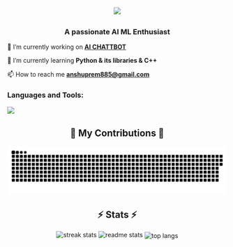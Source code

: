 <h1 align="center">
    <img src="https://readme-typing-svg.herokuapp.com/?font=Righteous&size=35&center=true&vCenter=true&width=500&height=70&duration=4000&lines=Hi+There!+👋;+I'm+Anshuprem+Behera!;" />
</h1>

<h3 align="center">A passionate AI ML Enthusiast </h3>

<div align="left">
    
🔭 I’m currently working on **[AI CHATTBOT](https://github.com/Anshuprem/)**

🌱 I’m currently learning **Python & its libraries & C++**

📫 How to reach me **anshuprem885@gmail.com**

</div>
<h3 align="left">Languages and Tools:</h3>
<p align="left">   
<a href="https://skillicons.dev">
<img src="https://skillicons.dev/icons?i=github,git,cpp,py,gcp,numpy,pandas,tenserflow,anaconda,pytorch" />
</a>
 </p>

<div align="center">
  <h2>🐍 My Contributions 🐍</h2>
<picture>
  <source
    media="(prefers-color-scheme: dark)"
    srcset="https://github.com/Anshuprem/Anshuprem/blob/main/github-user-contribution%20(1).svg"
  />
  <source
    media="(prefers-color-scheme: light)"
    srcset="https://github.com/Anshuprem/Anshuprem/blob/main/github-user-contribution%20(1).svg"
  />
  <img
    alt="github contribution grid snake animation"
    src="https://github.com/Anshuprem/Anshuprem/blob/main/github-user-contribution%20(1).svg"
  />
</picture>


 <h2 align="center">⚡ Stats ⚡</h2>
<div align=center>
  <img width=390 src="https://github-readme-streak-stats-salesp07.vercel.app/?user=Anshuprem&count_private=true&theme=react&border_radius=10" alt="streak stats"/>
  <img width=390 src="https://github-readme-stats-salesp07.vercel.app/api?username=Anshuprem&count_private=true&show_icons=true&theme=react&rank_icon=github&border_radius=10" alt="readme stats" />
  <img width=325 align="center" src="https://github-readme-stats-salesp07.vercel.app/api/top-langs/?username=salesp07&hide=HTML&langs_count=8&layout=compact&theme=react&border_radius=10&size_weight=0.5&count_weight=0.5&exclude_repo=github-readme-stats" alt="top langs" />
 
</div>
